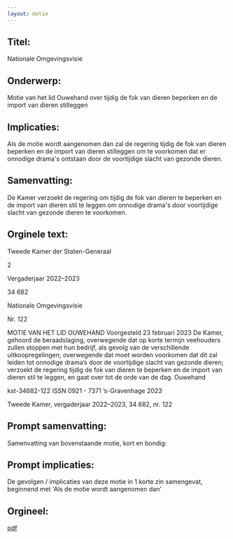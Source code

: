 ```yaml
---
layout: motie
---
```

## Titel:
Nationale Omgevingsvisie
## Onderwerp:
Motie van het lid Ouwehand over tijdig de fok van dieren beperken en de import van dieren stilleggen
## Implicaties:

Als de motie wordt aangenomen dan zal de regering tijdig de fok van dieren beperken en de import van dieren stilleggen om te voorkomen dat er onnodige drama's ontstaan door de voortijdige slacht van gezonde dieren.
## Samenvatting:

De Kamer verzoekt de regering om tijdig de fok van dieren te beperken en de import van dieren stil te leggen om onnodige drama's door voortijdige slacht van gezonde dieren te voorkomen.
## Orginele text:


Tweede Kamer der Staten-Generaal

2

Vergaderjaar 2022–2023

34 682

Nationale Omgevingsvisie

Nr. 122

MOTIE VAN HET LID OUWEHAND
Voorgesteld 23 februari 2023
De Kamer,
gehoord de beraadslaging,
overwegende dat op korte termijn veehouders zullen stoppen met hun
bedrijf, als gevolg van de verschillende uitkoopregelingen;
overwegende dat moet worden voorkomen dat dit zal leiden tot onnodige
drama’s door de voortijdige slacht van gezonde dieren;
verzoekt de regering tijdig de fok van dieren te beperken en de import van
dieren stil te leggen,
en gaat over tot de orde van de dag.
Ouwehand

kst-34682-122
ISSN 0921 - 7371
’s-Gravenhage 2023

Tweede Kamer, vergaderjaar 2022–2023, 34 682, nr. 122


## Prompt samenvatting:
Samenvatting van bovenstaande motie, kort en bondig:


## Prompt implicaties:
De gevolgen / implicaties van deze motie in 1 korte zin samengevat, beginnend met 'Als de motie wordt aangenomen dan' 

## Orgineel:
[pdf](https://gegevensmagazijn.tweedekamer.nl/OData/v4/2.0/Document(445dd0da-a2ec-4f18-a23e-18e57675b681)/resource)

